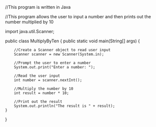 

//This program is written in Java

//This program allows the user to input a number and then prints out the number multiplied by 10

import java.util.Scanner;

public class MultiplyByTen {
    public static void main(String[] args) {
        
        //Create a Scanner object to read user input
        Scanner scanner = new Scanner(System.in);
        
        //Prompt the user to enter a number
        System.out.print("Enter a number: ");
        
        //Read the user input
        int number = scanner.nextInt();
        
        //Multiply the number by 10
        int result = number * 10;
        
        //Print out the result
        System.out.println("The result is " + result);
    }
}